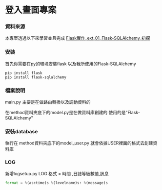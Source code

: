 # 登入畫面專案

### 資料來源

本專案透過以下來學習並且完成
[Flask實作_ext_01_Flask-SQLAlchemy_初探](https://hackmd.io/@shaoeChen/SJ9x3N9zz?type=view)

### 安裝

首先你需要在py的環境安裝flask 以及我所使用的Flask-SQLAlchemy

```
pip install flask 
pip install flask-sqlalchemy
```

### 檔案說明

main.py 主要是在做路由轉換以及調動資料的

在method資料夾底下的model.py是在做資料庫創建的 使用的是"Flask-SQLAlchemy"

### 安裝database

執行在 method資料夾底下的model_user.py 就會依據USER裡面的格式去創建資料庫

### LOG

新增logsetup.py LOG 格式 = 時間 ,日誌等級數值,訊息

```python
format = %(asctime)s %(levelname)s: %(message)s
```
